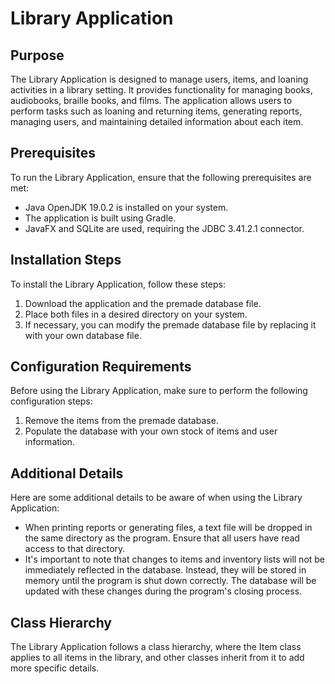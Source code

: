 # **Library Application**

## **Purpose**

The Library Application is designed to manage users, items, and loaning activities in a library setting. It provides functionality for managing books, audiobooks, braille books, and films. The application allows users to perform tasks such as loaning and returning items, generating reports, managing users, and maintaining detailed information about each item.

## **Prerequisites**

To run the Library Application, ensure that the following prerequisites are met:
- Java OpenJDK 19.0.2 is installed on your system.
- The application is built using Gradle.
- JavaFX and SQLite are used, requiring the JDBC 3.41.2.1 connector.

## **Installation Steps**

To install the Library Application, follow these steps:
1. Download the application and the premade database file.
2. Place both files in a desired directory on your system.
3. If necessary, you can modify the premade database file by replacing it with your own database file.

## **Configuration Requirements**

Before using the Library Application, make sure to perform the following configuration steps:
1. Remove the items from the premade database.
2. Populate the database with your own stock of items and user information.

## **Additional Details**

Here are some additional details to be aware of when using the Library Application:
- When printing reports or generating files, a text file will be dropped in the same directory as the program. Ensure that all users have read access to that directory.
- It's important to note that changes to items and inventory lists will not be immediately reflected in the database. Instead, they will be stored in memory until the program is shut down correctly. The database will be updated with these changes during the program's closing process.

## **Class Hierarchy**

The Library Application follows a class hierarchy, where the Item class applies to all items in the library, and other classes inherit from it to add more specific details.
